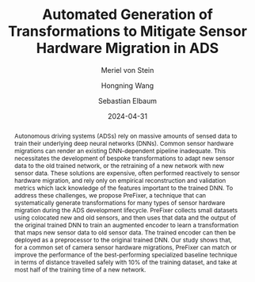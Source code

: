 ---
collection: publications
downloads:
    paper: https://ieeexplore.ieee.org/document/10539233
    repo: https://github.com/MissMeriel/PreFixer
    video: https://www.youtube.com/watch?v=t7dW_dZso8s
type: inproceedings
identifier: "vonstein:iral:2024"
author: [Meriel von Stein, Hongning Wang, Sebastian Elbaum]
title: "Automated Generation of Transformations to Mitigate Sensor Hardware Migration in ADS"
year: 2024
conference: IEEE Robotics and Automation Letters (RA-L) Volume 9 April 2024
abstract: "Autonomous driving systems (ADSs) rely on massive amounts of sensed data to train their underlying deep neural networks (DNNs). Common sensor hardware migrations can render an existing DNN-dependent pipeline inadequate. This necessitates the development of bespoke transformations to adapt new sensor data to the old trained network, or the retraining of a new network with new sensor data. These solutions are expensive, often performed reactively to sensor hardware migration, and rely only on empirical reconstruction and validation metrics which lack knowledge of the features important to the trained DNN. To address these challenges, we propose PreFixer, a technique that can systematically generate transformations for many types of sensor hardware migration during the ADS development lifecycle. PreFixer collects small datasets using colocated new and old sensors, and then uses that data and the output of the original trained DNN to train an augmented encoder to learn a transformation that maps new sensor data to old sensor data. The trained encoder can then be deployed as a preprocessor to the original trained DNN. Our study shows that, for a common set of camera sensor hardware migrations, PreFixer can match or improve the performance of the best-performing specialized baseline technique in terms of distance travelled safely with 10% of the training dataset, and take at most half of the training time of a new network."
citation: "M. von Stein, H. Wang and S. Elbaum, 'Automated Generation of Transformations to Mitigate Sensor Hardware Migration in ADS,' in IEEE Robotics and Automation Letters, vol. 9, no. 7, pp. 6480-6487, July 2024, doi: 10.1109/LRA.2024.3405810."
timestamp: Mon, 31 Apr 2024 16:53:23 -0500
date: 2024-04-31
teaser: /publications/prefixer.png
---